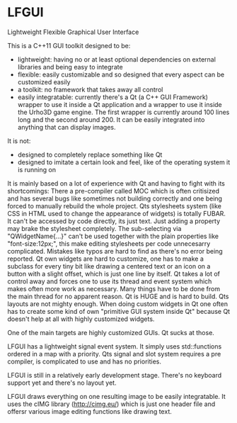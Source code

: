 # LFGUI
Lightweight Flexible Graphical User Interface

This is a C++11 GUI toolkit designed to be:
- lightweight: having no or at least optional dependencies on external libraries and being easy to integrate
- flexible: easily customizable and so designed that every aspect can be customized easily
- a toolkit: no framework that takes away all control
- easily integratable: currently there's a Qt (a C++ GUI Framework) wrapper to use it inside a Qt application and a wrapper to use it inside the Urho3D game engine. The first wrapper is currently around 100 lines long and the second around 200. It can be easily integrated into anything that can display images.

It is not:
- designed to completely replace something like Qt
- designed to imitate a certain look and feel, like of the operating system it is running on

It is mainly based on a lot of experience with Qt and having to fight with its shortcomings:
There a pre-compiler called MOC which is often critisized and has several bugs like sometimes not building correctly and one being forced to manually rebuild the whole project.
Qts stylesheets system (like CSS in HTML used to change the appearance of widgets) is totally FUBAR. It can't be accessed by code directly, its just text. Just adding a property may brake the stylesheet completely. The sub-selecting via "QWidgetName{...}" can't be used together with the plain properties like "font-size:12px;", this make editing stylesheets per code unnecesarry complicated. Mistakes like typos are hard to find as there's no error being reported.
Qt own widgets are hard to customize, one has to make a subclass for every tiny bit like drawing a centered text or an icon on a button with a slight offset, which is just one line by itself.
Qt takes a lot of control away and forces one to use its thread and event system which makes often more work as necessary. Many things have to be done from the main thread for no apparent reason.
Qt is HUGE and is hard to build.
Qts layouts are not mighty enough.
When doing custom widgets in Qt one often has to create some kind of own "primitive GUI system inside Qt" because Qt doesn't help at all with highly customized widgets.

One of the main targets are highly customized GUIs. Qt sucks at those.

LFGUI has a lightweight signal event system. It simply uses std::functions ordered in a map with a priority. Qts signal and slot system requires a pre compiler, is complicated to use and has no priorities.

LFGUI is still in a relatively early development stage. There's no keyboard support yet and there's no layout yet.

LFGUI draws everything on one resulting image to be easily integratable.
It uses the cIMG library (http://cimg.eu/) which is just one header file and offersr various image editing functions like drawing text.
